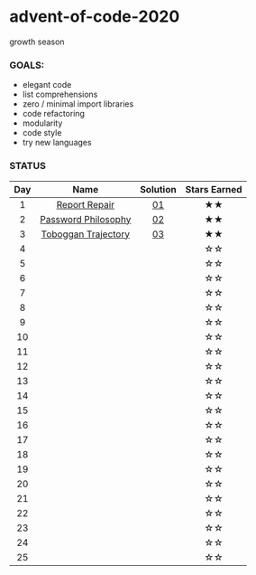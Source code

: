 # advent-of-code-2020
growth season

### GOALS:
* elegant code
* list comprehensions
* zero / minimal import libraries
* code refactoring
* modularity
* code style
* try new languages

### STATUS

| Day | Name | Solution | Stars Earned |
| :------: | :-------------------: | :--------------: | :--------------: |
| 1 | [Report Repair](https://adventofcode.com/2020/day/1) | [01](day1/report-repair.py) | ★★ |
| 2 | [Password Philosophy](https://adventofcode.com/2020/day/2) | [02](day2/password-philosophy.py) | ★★ |
| 3 | [Toboggan Trajectory](https://adventofcode.com/2020/day/3) | [03](day3/toboggan-trajectory.py) | ★★ |
| 4 |  |  | ☆☆ |
| 5 |  |  | ☆☆ |
| 6 |  |  | ☆☆ |
| 7 |  |  | ☆☆ |
| 8 |  |  | ☆☆ |
| 9 |  |  | ☆☆ |
| 10 |  |  | ☆☆ |
| 11 |  |  | ☆☆ |
| 12 |  |  | ☆☆ |
| 13 |  |  | ☆☆ |
| 14 |  |  | ☆☆ |
| 15 |  |  | ☆☆ |
| 16 |  |  | ☆☆ |
| 17 |  |  | ☆☆ |
| 18 |  |  | ☆☆ |
| 19 |  |  | ☆☆ |
| 20 |  |  | ☆☆ |
| 21 |  |  | ☆☆ |
| 22 |  |  | ☆☆ |
| 23 |  |  | ☆☆ |
| 24 |  |  | ☆☆ |
| 25 |  |  | ☆☆ |
